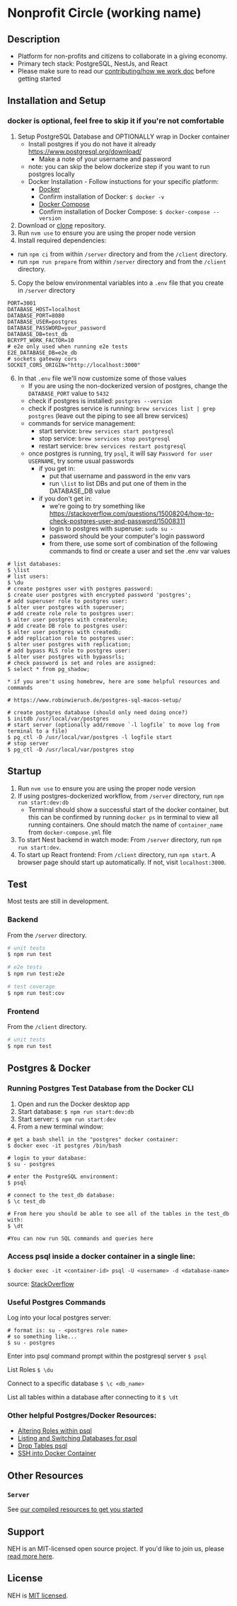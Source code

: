 # Nonprofit Circle (working name)

## Description 
- Platform for non-profits and citizens to collaborate in a giving economy.
- Primary tech stack: PostgreSQL, NestJs, and React
- Please make sure to read our [contributing/how we work doc](https://github.com/Nonprofit-Exchange-Hub/web-app/blob/main/CONTRIBUTING.md) before getting started

## Installation and Setup

### docker is optional, feel free to skip it if you're not comfortable

1. Setup PostgreSQL Database and OPTIONALLY wrap in Docker container
    * Install postgres if you do not have it already https://www.postgresql.org/download/
        * Make a note of your username and password
    * note: you can skip the below dockerize step if you want to run postgres locally
    * Docker Installation - Follow instuctions for your specific platform:
        * [Docker](https://docs.docker.com/get-docker/)
        * Confirm installation of Docker: `$ docker -v`
        * [Docker Compose](https://docs.docker.com/compose/install/)
        * Confirm installation of Docker Compose: `$ docker-compose --version`
2. Download or [clone](https://docs.github.com/en/github/creating-cloning-and-archiving-repositories/cloning-a-repository-from-github/cloning-a-repository) repository.
3. Run `nvm use` to ensure you are using the proper node version
4. Install required dependencies:
  -  run `npm ci` from within `/server` directory and from the `/client` directory.
  - run `npm run prepare` from within `/server` directory and from the `/client` directory.
5. Copy the below environmental variables into a `.env` file that you create in `/server` directory
```
PORT=3001
DATABASE_HOST=localhost
DATABASE_PORT=8080
DATABASE_USER=postgres
DATABASE_PASSWORD=your_password
DATABASE_DB=test_db
BCRYPT_WORK_FACTOR=10   
# e2e only used when running e2e tests
E2E_DATABASE_DB=e2e_db
# sockets gateway cors
SOCKET_CORS_ORIGIN="http://localhost:3000"
```
6. In that `.env` file we'll now customize some of those values
    * If you are using the non-dockerized version of postgres, change the `DATABASE_PORT` value to `5432`
    * check if postgres is installed: `postgres --version`
    * check if postgres service is running: `brew services list | grep postgres` (leave out the piping to see all brew services)
    * commands for service management:
        * start service: `brew services start postgresql`
        * stop service: `brew services stop postgresql`
        * restart service: `brew services restart postgresql`
    * once postgres is running, try `psql`, it will say `Password for user USERNAME`, try some usual passwords
        * if you get in:
            * put that username and password in the env vars
            * run `\list` to list DBs and put one of them in the DATABASE_DB value
        * if you don't get in:
            * we're going to try something like https://stackoverflow.com/questions/15008204/how-to-check-postgres-user-and-password/15008311
            * login to postgres with superuse: `sudo su -`
            * password should be your computer's login password
            * from there, use some sort of combination of the following commands to find or create a user and set the .env var values
```
# list databases:
$ \list
# list users:
$ \du
# create postgres user with postgres password:
$ create user postgres with encrypted password 'postgres';
# add superuser role to postgres user:
$ alter user postgres with superuser;
# add create role role to postgres user:
$ alter user postgres with createrole;
# add create DB role to postgres user:
$ alter user postgres with createdb;
# add replication role to postgres user:
$ alter user postgres with replication;
# add bypass RLS role to postgres user:
$ alter user postgres with bypassrls;
# check password is set and roles are assigned:
$ select * from pg_shadow;
```

    * if you aren't using homebrew, here are some helpful resources and commands
```
# https://www.robinwieruch.de/postgres-sql-macos-setup/

# create postgres database (should only need doing once?)
$ initdb /usr/local/var/postgres
# start server (optionally add/remove `-l logfile` to move log from terminal to a file)
$ pg_ctl -D /usr/local/var/postgres -l logfile start
# stop server
$ pg_ctl -D /usr/local/var/postgres stop
```

## Startup

1. Run `nvm use` to ensure you are using the proper node version
2. If using postgres-dockerized workflow, from `/server` directory, run `npm run start:dev:db`
    * Terminal should show a successful start of the docker container, but this can be confirmed by running `docker ps` in terminal to view all running containers. One should match the name of `container_name` from `docker-compose.yml` file
3. To start Nest backend in watch mode: From `/server` directory, run `npm run start:dev`.
4. To start up React frontend: From `/client` directory, run `npm start`. A browser page should start up automatically. If not, visit `localhost:3000`.

## Test
Most tests are still in development.
### Backend
From the `/server` directory.
```bash
# unit tests
$ npm run test

# e2e tests
$ npm run test:e2e

# test coverage
$ npm run test:cov
```
### Frontend
From the `/client` directory.
```bash
# unit tests
$ npm run test
```

## Postgres & Docker
### Running Postgres Test Database from the Docker CLI
1. Open and run the Docker desktop app
2. Start database: `$ npm run start:dev:db `
3. Start server: `$ npm run start:dev`
4. From a new terminal window:
```
# get a bash shell in the "postgres" docker container:
$ docker exec -it postgres /bin/bash

# login to your database:
$ su - postgres

# enter the PostgreSQL environment:
$ psql

# connect to the test_db database:
$ \c test_db

# From here you should be able to see all of the tables in the test_db with:
$ \dt

#You can now run SQL commands and queries here
```

### Access psql inside a docker container in a single line: 
`$ docker exec -it <container-id> psql -U <username> -d <database-name>`

source: [StackOverflow](https://stackoverflow.com/questions/53974488/how-to-delete-and-recreate-a-postgres-database-using-a-single-docker-command)

### Useful Postgres Commands
Log into your local postgres server:
```
# format is: su - <postgres role name>
# so something like...
$ su - postgres
```

Enter into psql command prompt within the postgresql server
`$ psql`

List Roles
`$ \du`

Connect to a specific database 
`$ \c <db_name>`

List all tables within a database after connecting to it
`$ \dt`


### Other helpful Postgres/Docker Resources:
- [Altering Roles within psql](https://www.postgresql.org/docs/9.1/sql-alterrole.html)
- [Listing and Switching Databases for psql](https://www.liquidweb.com/kb/listing-switching-databases-postgresql/)
- [Drop Tables psql](https://www.geeksforgeeks.org/postgresql-drop-table/#:~:text=PostgreSQL%20has%20a%20DROP%20TABLE,table%20permanently%20from%20the%20database)
- [SSH into Docker Container](https://phase2.github.io/devtools/common-tasks/ssh-into-a-container/)

## Other Resources
### `Server`
See [our compiled resources to get you started](server/docs/RESOURCES.md)

## Support

NEH is an MIT-licensed open source project. If you'd like to join us, please [read more here](https://www.democracylab.org/projects/486).

## License

NEH is [MIT licensed](LICENSE).

